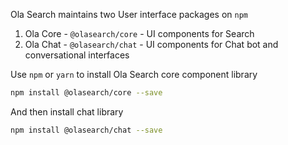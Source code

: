 Ola Search maintains two User interface packages on `npm`

1. Ola Core - `@olasearch/core` - UI components for Search
2. Ola Chat - `@olasearch/chat` - UI components for Chat bot and conversational interfaces


Use `npm` or `yarn` to install Ola Search core component library

```bash
npm install @olasearch/core --save
```

And then install chat library

```bash
npm install @olasearch/chat --save
```